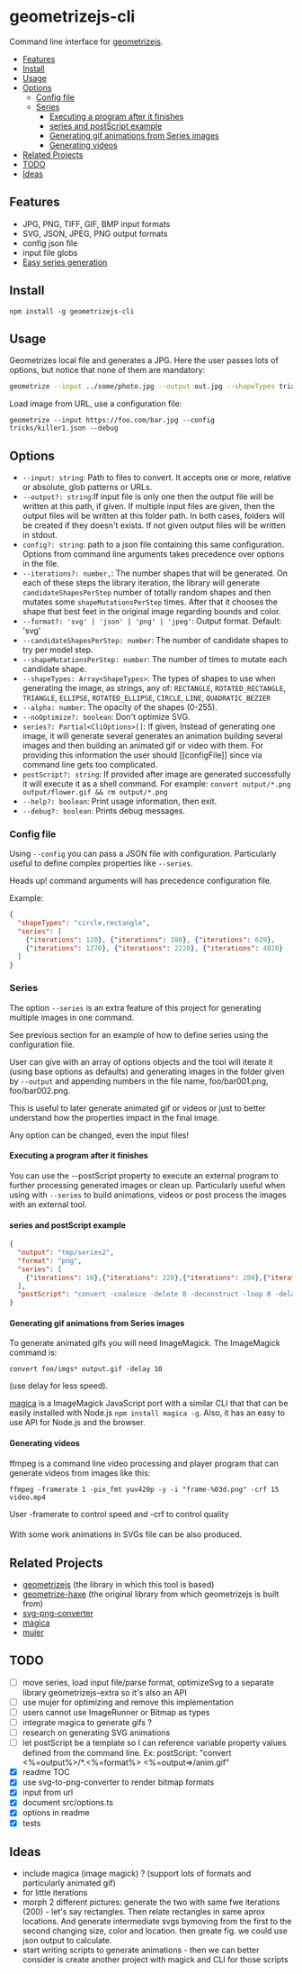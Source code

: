 # geometrizejs-cli

Command line interface for [geometrizejs](https://github.com/cancerberoSgx/geometrizejs).

<!-- toc -->

- [Features](#features)
- [Install](#install)
- [Usage](#usage)
- [Options](#options)
  * [Config file](#config-file)
  * [Series](#series)
    + [Executing a program after it finishes](#executing-a-program-after-it-finishes)
    + [series and postScript example](#series-and-postscript-example)
    + [Generating gif animations from Series images](#generating-gif-animations-from-series-images)
    + [Generating videos](#generating-videos)
- [Related Projects](#related-projects)
- [TODO](#todo)
- [Ideas](#ideas)

<!-- tocstop -->

## Features

 * JPG, PNG, TIFF, GIF, BMP input formats
 * SVG, JSON, JPEG, PNG output formats
 * config json file
 * input file globs
 * <a href="https://cancerberosgx.github.io/demos/geometrizejs-cli/index.html">Easy series generation</a>

## Install

```sg
npm install -g geometrizejs-cli 
```

## Usage

Geometrizes local file and generates a JPG. Here the user passes lots of options, but notice that none of them are mandatory:

```sh
geometrize --input ../some/photo.jpg --output out.jpg --shapeTypes triangle,rectangle --iterations 100 --format jpeg --shapeMutationsPerStep 88 --candidateShapesPerStep 233
```

Load image from URL, use a configuration file:

```
geometrize --input https://foo.com/bar.jpg --config tricks/killer1.json --debug
```

## Options

 * `--input: string`: Path to files to convert. It accepts one or more, relative or absolute, glob patterns or URLs.
 * `--output?: string`:If input file is only one then the output file will be written at this path, if given. If multiple input files are given, then the output files will be written at this folder path. In both cases, folders will be created if they doesn't exists. If not given output files will be written in stdout.
 * `config?: string`: path to a json file containing this same configuration. Options from command line arguments takes precedence over options in the file.
 * `--iterations?: number,`: The number shapes that will be generated. On each of these steps the library iteration, the library will generate `candidateShapesPerStep` number of totally random shapes and then mutates some `shapeMutationsPerStep` times. After that it chooses the shape that best feet in the original image regarding bounds and color.
 * `--format?: 'svg' | 'json' | 'png' | 'jpeg'`: Output format. Default: 'svg'
 * `--candidateShapesPerStep: number`: The number of candidate shapes to try per model step.
 * `--shapeMutationsPerStep: number`: The number of times to mutate each candidate shape.
 * `--shapeTypes: Array<ShapeTypes>`: The types of shapes to use when generating the image, as strings, any of: `RECTANGLE`, `ROTATED_RECTANGLE`, `TRIANGLE`, `ELLIPSE`, `ROTATED_ELLIPSE`, `CIRCLE`, `LINE`, `QUADRATIC_BEZIER`
 * `--alpha: number`: The opacity of the shapes (0-255).
 * `--noOptimize?: boolean`: Don't optimize SVG.
 * `series?: Partial<CliOptions>[]`: If given, Instead of generating one image, it will generate several generates an animation building several images and then building an animated gif or video with them. For providing this information the user should [[configFile]] since via command line gets too complicated.
 * `postScript?: string`: If provided after image are generated successfully it will execute it as a shell command. For example: `convert output/*.png output/flower.gif && rm output/*.png`
 * `--help?: boolean`:  Print usage information, then exit.
 * `--debug?: boolean`:  Prints debug messages.


### Config file

Using `--config` you can pass a JSON file with configuration. Particularly useful to define complex properties like `--series`. 

Heads up! command arguments will has precedence configuration file. 

Example:

```json
{
  "shapeTypes": "circle,rectangle",
  "series": [ 
    {"iterations": 120}, {"iterations": 380}, {"iterations": 620},
    {"iterations": 1270}, {"iterations": 2220}, {"iterations": 4020}
  ]
}
```

### Series

The option `--series` is an extra feature of this project for generating multiple images in one command. 

See previous section for an example of how to define series using the configuration file.

User can give with an array of options objects and the tool will iterate it (using base options as defaults) and generating images in the folder given by `--output` and appending numbers in the file name, foo/bar001.png, foo/bar002.png. 

This is useful to later generate animated gif or videos or just to better understand how the properties impact in the final image. 

Any option can be changed, even the input files!

#### Executing a program after it finishes

You can use the --postScript property to execute an external program to further processing generated images or clean up. Particularly useful when using with `--series` to build animations, videos or post process the images with an external tool.

#### series and postScript example

```json
{
  "output": "tmp/series2",
  "format": "png",
  "series": [
    {"iterations": 10},{"iterations": 220},{"iterations": 280},{"iterations": 420},{"iterations": 770},{"iterations": 1120},{"iterations": 2220},{"iterations": 4020},{"iterations": 8020}
  ],
  "postScript": "convert -coalesce -delete 0 -deconstruct -loop 0 -delay 18 $(ls tmp/series2/*.png | sort -V) $(ls tmp/series2/*.png | sort -Vr) tmp/series2.gif && rm -rf tmp/series2"
}
```

#### Generating gif animations from Series images

To generate animated gifs you will need ImageMagick. The ImageMagick command is:

```
convert foo/imgs* output.gif -delay 10
```
(use delay for less speed).

[magica](https://www.npmjs.com/package/magica) is a ImageMagick JavaScript port with a similar CLI that that can be easily installed with Node.js `npm install magica -g`. Also, it has an easy to use API for Node.js and the browser. 

#### Generating videos

ffmpeg is a command line video processing and player program that can generate videos from images like this:

```
ffmpeg -framerate 1 -pix_fmt yuv420p -y -i "frame-%03d.png" -crf 15 video.mp4
```

User -framerate to control speed and -crf to control quality

####

With some work animations in SVGs file can be also produced. 

## Related Projects

 * [geometrizejs](https://www.npmjs.com/package/geometrizejs) (the library in which this tool is based)
 * [geometrize-haxe](https://github.com/Tw1ddle/geometrize-haxe/) (the original library from which geometrizejs is built from)
 * [svg-png-converter](https://www.npmjs.com/package/svg-png-converter)
 * [magica](https://www.npmjs.com/package/magica)
 * [mujer](https://www.npmjs.com/package/mujer)
 
## TODO

- [ ] move series, load input file/parse format, optimizeSvg to a separate library geometrizejs-extra so it's also an API
- [ ] use mujer for optimizing and remove this implementation
- [ ] users cannot use ImageRunner or Bitmap as types
- [ ] integrate magica to generate gifs ? 
- [ ] research on generating SVG animations
- [ ] let postScript be a template so I can reference variable property values defined from the command line. Ex: postScript: "convert <%=output%>/*.<%=format%> <%=output=>/anim.gif"
- [x] readme TOC
- [x] use svg-to-png-converter to render bitmap formats
- [x] input from url
- [x] document src/options.ts
- [x] options in readme
- [x] tests

## Ideas

 * include magica (image magick) ? (support lots of formats and particularly animated gif) 
 * for little iterations
 * morph 2 different pictures: generate the two with same fwe iterations (200) - let's say rectangles. Then relate rectangles in same aprox locations. And generate intermediate svgs bymoving from the first to the second changing size, color and location. then greate fig. we could use json output to calculate.
 * start writing scripts to generate animations - then we can better consider is create another project with magick and CLI for those scripts